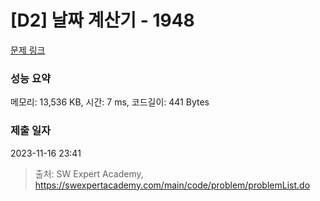 # [D2] 날짜 계산기 - 1948 

[문제 링크](https://swexpertacademy.com/main/code/problem/problemDetail.do?contestProbId=AV5PnnU6AOsDFAUq) 

### 성능 요약

메모리: 13,536 KB, 시간: 7 ms, 코드길이: 441 Bytes

### 제출 일자

2023-11-16 23:41



> 출처: SW Expert Academy, https://swexpertacademy.com/main/code/problem/problemList.do